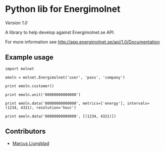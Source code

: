 # Python lib for Energimolnet

*Version 1.0*

A library to help develop against Energimolnet.se API.

For more information see http://app.energimolnet.se/api/1.0/Documentation

## Example usage

```
import molnet

emoln = molnet.Energimolnet('user', 'pass', 'company')

print emoln.customer()

print emoln.unit('00000000000000')

print emoln.data('00000000000000', metrics=['energy'], intervals=(1234, 4321), resolution='hour')

print emoln.data('00000000000000', [(1234, 4321)])

```

## Contributors

* [Marcus Ljungblad](mailto:marcus@ljungblad.nu)

